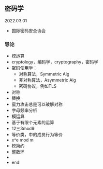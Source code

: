 ## 密码学  

2022.03.01  
- 国际密码安全协会  

### 导论  

- 模运算  
- cryptology，编码学，cryptography，密码学  
- 密码使用学：
    - 对称算法，Symmetric Alg  
    - 非对称算法，Asymmetric Alg  
    - 密码协议，例如TLS  
- 对称  
- 替换  
- 蛮力攻击总是可以破解对称  
- 字母频率分析  
- 模运算  
- 基于有限个元素的运算  
- 12三3mod9
- 等价类，中的成员行为等价  
- x^e mod m  
- 模简约  
- 整数环  
- 
- end

